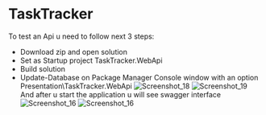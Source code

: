 # TaskTracker
To test an Api u need to follow next 3 steps:
+ Download zip and open solution
+ Set as Startup project TaskTracker.WebApi
+ Build solution
+ Update-Database on Package Manager Console window with an option Presentation\TaskTracker.WebApi
![Screenshot_18](https://user-images.githubusercontent.com/55952268/172254606-05b5052f-47f3-4002-865c-9600ed27f1e8.png)
![Screenshot_19](https://user-images.githubusercontent.com/55952268/172254623-c0ee05ca-c8ea-4f0b-8fd2-5d426ec9dc6e.png)
And after u start the application u will see swagger interface 
![Screenshot_16](https://user-images.githubusercontent.com/55952268/172255075-48dc4eb1-8db3-43f2-aa21-089c0d088856.png)
![Screenshot_16](https://user-images.githubusercontent.com/55952268/172255088-f39eeca0-c64f-4dd2-9218-e1eb5b25aa9a.png)
